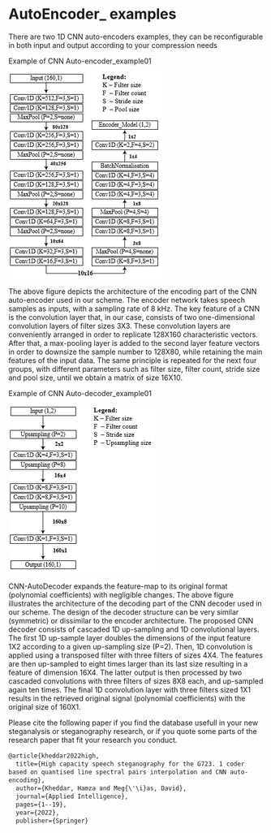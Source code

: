 # AutoEncoder_ examples


There are two 1D CNN auto-encoders examples, they can be reconfigurable in both input and output according to your compression needs  

Example of CNN Auto-encoder_example01

![](images/6.jpg)

The above figure depicts the architecture of the encoding part of the CNN auto-encoder used in our scheme. The encoder network takes speech samples as inputs, with a sampling rate of 8 kHz. The key feature of a CNN is the convolution layer that, in our case, consists of two one-dimensional convolution layers of filter sizes 3X3. These convolution layers are conveniently arranged in order to replicate 128X160 characteristic vectors. After that, a max-pooling layer is added to the second layer feature vectors in order to downsize the sample number to 128X80, while retaining the main features of the input data. The same principle is repeated for the next four groups, with different parameters such as filter size, filter count, stride size and pool size, until we obtain a matrix of size 16X10. 

Example of CNN Auto-decoder_example01

![](images/7.jpg)

CNN-AutoDecoder expands the feature-map to its original format (polynomial coefficients) with negligible changes. The above figure illustrates the architecture of the decoding part of the CNN decoder used in our scheme. The design of the decoder structure can be very similar (symmetric) or dissimilar to the encoder architecture. The proposed CNN decoder consists of cascaded 1D up-sampling and 1D convolutional layers. The first 1D up-sample layer doubles the dimensions of the input feature 1X2 according to a given up-sampling size (P=2). Then, 1D convolution is applied using a transposed filter with three filters of sizes 4X4. The features are then up-sampled to eight times larger than its last size resulting in a feature of dimension 16X4. The latter output is then processed by two cascaded convolutions with three filters of sizes 8X8 each, and up-sampled again ten times. The final 1D convolution layer with three filters sized 1X1 results in the retrieved original signal (polynomial coefficients) with the original size of 160X1.  




Please cite the following paper if you find the database usefull in your new steganalysis or steganography research, or if you quote some parts of the research paper that fit your research you conduct. 

```
@article{kheddar2022high,
  title={High capacity speech steganography for the G723. 1 coder based on quantised line spectral pairs interpolation and CNN auto-encoding},
  author={Kheddar, Hamza and Meg{\'\i}as, David},
  journal={Applied Intelligence},
  pages={1--19},
  year={2022},
  publisher={Springer}

```

